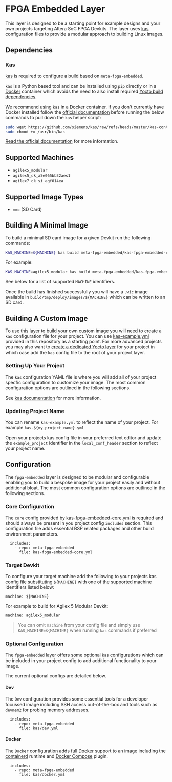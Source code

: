 # FPGA Embedded Layer

This layer is designed to be a starting point for example designs and your own projects targeting Altera SoC FPGA Devkits. The layer uses [kas](https://github.com/siemens/kas) configuration files to provide a modular approach to building Linux images.

## Dependencies

### Kas
[kas](https://github.com/siemens/kas) is required to configure a build based on `meta-fpga-embedded`.

`kas` is a Python based tool and can be installed using `pip` directly or in a [Docker](https://www.docker.com/) container which avoids the need to also install required [Yocto build dependencies](https://docs.yoctoproject.org/2.2.2/ref-manual/ref-manual.html#required-packages-for-the-host-development-system).

We recommend using `kas` in a Docker container. If you don't currently have Docker installed follow the [official documentation](https://docs.docker.com/engine/install/) before running the below commands to pull down the `kas` helper script:

```bash
sudo wget https://github.com/siemens/kas/raw/refs/heads/master/kas-container -O /usr/bin/kas
sudo chmod +x /usr/bin/kas
```

[Read the official documentation](https://kas.readthedocs.io/en/latest/userguide/getting-started.html) for more information.

## Supported Machines

 - `agilex5_modular`
 - `agilex5_dk_a5e065bb32aes1`
 - `agilex7_dk_si_agf014ea`

## Supported Image Types

 - `mmc` (SD Card)

## Building A Minimal Image
To build a minimal SD card image for a given Devkit run the following commands:

```bash
KAS_MACHINE=${MACHINE} kas build meta-fpga-embedded/kas-fpga-embedded-core.yml
```

For example:

```bash
KAS_MACHINE=agilex5_modular kas build meta-fpga-embedded/kas-fpga-embedded-core.yml
```

See below for a list of supported `MACHINE` identifiers.

Once the build has finished successfully you will have a `.wic` image available in `build/tmp/deploy/images/${MACHINE}` which can be written to an SD card.

## Building A Custom Image
To use this layer to build your own custom image you will need to create a `kas` configuration file for your project. You can use [kas-example.yml](../kas-example.yml) provided in this repository as a starting point.
For more advanced projects you may also want to [create a dedicated Yocto layer](https://docs.yoctoproject.org/dev/dev-manual/layers.html) for your project in which case add the `kas` config file to the root of your project layer.

### Setting Up Your Project

The `kas` configuration YAML file is where you will add all of your project specfic configuration to customize your image. The most common configuration options are outlined in the following sections.

See [kas documentation](https://kas.readthedocs.io/en/latest/userguide/project-configuration.html) for more information.

### Updating Project Name
You can rename `kas-example.yml` to reflect the name of your project. For example `kas-${my_project_name}.yml`

Open your projects kas config file in your preferred text editor and update the `example_project` identifier in the `local_conf_header` section to reflect your project name.

## Configuration
The `fpga-embedded` layer is designed to be modular and configurable enabling you to build a bespoke image for your project easily and without additional bloat. The most common configuration options are outlined in the following sections.

### Core Configuration
The `core` config provided by [kas-fpga-embedded-core.yml](kas-fpga-embedded-core.yml) is required and should always be present in you project config `includes` section. This configuration file adds essential BSP related packages and other build environment parameters.

```
  includes:
    - repo: meta-fpga-embedded
      file: kas-fpga-embedded-core.yml
```

### Target Devkit
To configure your target machine add the following to your projects kas config file substituting `${MACHINE}` with one of the supported machine identifiers listed below:

```
machine: ${MACHINE}
```

For example to build for Agilex 5 Modular Devkit:

```
machine: agilex5_modular
```

> You can omit `machine` from your config file and simply use `KAS_MACHINE=${MACHINE}` when running `kas` commands if preferred 

### Optional Configuration
The `fpga-embedded` layer offers some optional `kas` configurations which can be included in your project config to add additional functionality to your image.

The current optional configs are detailed below.

#### Dev
The `Dev` configuration provides some essential tools for a developer focussed image including SSH access out-of-the-box and tools such as `devmem2` for probing memory addresses.

```
  includes:
    - repo: meta-fpga-embedded
      file: kas/dev.yml
```

#### Docker
The `Docker` configuration adds full [Docker](https://www.docker.com/) support to an image including the [containerd](https://containerd.io/) runtime and [Docker Compose](https://docs.docker.com/compose/) plugin.

```
  includes:
    - repo: meta-fpga-embedded
      file: kas/docker.yml
```
